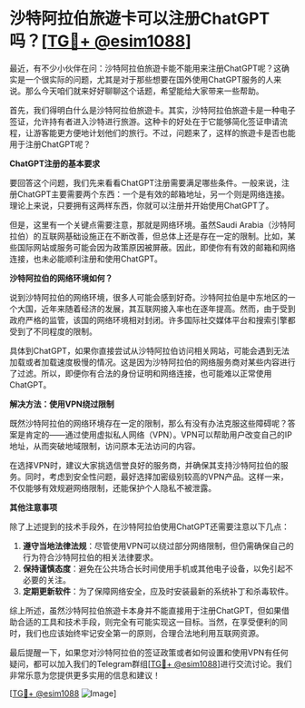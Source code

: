 # 沙特阿拉伯旅遊卡可以注册ChatGPT吗？[[TG💪+ @esim1088](https://t.me/s/esim1088)]

最近，有不少小伙伴在问：沙特阿拉伯旅遊卡能不能用来注册ChatGPT呢？这确实是一个很实际的问题，尤其是对于那些想要在国外使用ChatGPT服务的人来说。那么今天咱们就来好好聊聊这个话题，希望能给大家带来一些帮助。

首先，我们得明白什么是沙特阿拉伯旅遊卡。其实，沙特阿拉伯旅遊卡是一种电子签证，允许持有者进入沙特进行旅游。这种卡的好处在于它能够简化签证申请流程，让游客能更方便地计划他们的旅行。不过，问题来了，这样的旅遊卡是否也能用于注册ChatGPT呢？

**ChatGPT注册的基本要求**

要回答这个问题，我们先来看看ChatGPT注册需要满足哪些条件。一般来说，注册ChatGPT主要需要两个东西：一个是有效的邮箱地址，另一个则是网络连接。理论上来说，只要拥有这两样东西，你就可以注册并开始使用ChatGPT了。

但是，这里有一个关键点需要注意，那就是网络环境。虽然Saudi Arabia（沙特阿拉伯）的互联网基础设施正在不断改善，但总体上还是存在一定的限制。比如，某些国际网站或服务可能会因为政策原因被屏蔽。因此，即使你有有效的邮箱和网络连接，也未必能顺利注册和使用ChatGPT。

**沙特阿拉伯的网络环境如何？**

说到沙特阿拉伯的网络环境，很多人可能会感到好奇。沙特阿拉伯是中东地区的一个大国，近年来随着经济的发展，其互联网接入率也在逐年提高。然而，由于受到政府严格的监管，该国的网络环境相对封闭。许多国际社交媒体平台和搜索引擎都受到了不同程度的限制。

具体到ChatGPT，如果你直接尝试从沙特阿拉伯访问相关网站，可能会遇到无法加载或者加载速度极慢的情况。这是因为沙特阿拉伯的网络服务商对某些内容进行了过滤。所以，即便你有合法的身份证明和网络连接，也可能难以正常使用ChatGPT。

**解决方法：使用VPN绕过限制**

既然沙特阿拉伯的网络环境存在一定的限制，那么有没有办法克服这些障碍呢？答案是肯定的——通过使用虚拟私人网络（VPN）。VPN可以帮助用户改变自己的IP地址，从而突破地域限制，访问原本无法访问的内容。

在选择VPN时，建议大家挑选信誉良好的服务商，并确保其支持沙特阿拉伯的服务。同时，考虑到安全性问题，最好选择加密级别较高的VPN产品。这样一来，不仅能够有效规避网络限制，还能保护个人隐私不被泄露。

**其他注意事项**

除了上述提到的技术手段外，在沙特阿拉伯使用ChatGPT还需要注意以下几点：

1. **遵守当地法律法规**：尽管使用VPN可以绕过部分网络限制，但仍需确保自己的行为符合沙特阿拉伯的相关法律要求。
2. **保持谨慎态度**：避免在公共场合长时间使用手机或其他电子设备，以免引起不必要的关注。
3. **定期更新软件**：为了保障网络安全，应及时安装最新的系统补丁和杀毒软件。

综上所述，虽然沙特阿拉伯旅遊卡本身并不能直接用于注册ChatGPT，但如果借助合适的工具和技术手段，则完全有可能实现这一目标。当然，在享受便利的同时，我们也应该始终牢记安全第一的原则，合理合法地利用互联网资源。

最后提醒一下，如果您对沙特阿拉伯的签证政策或者如何设置和使用VPN有任何疑问，都可以加入我们的Telegram群组[[TG💪+ @esim1088](https://t.me/s/esim1088)]进行交流讨论。我们非常乐意为您提供更多实用的信息和建议！

[[TG💪+ @esim1088](https://t.me/s/esim1088) ![Image](https://i.postimg.cc/4NQfJmqS/Snipaste-2025-05-13-00-14-12.png)]